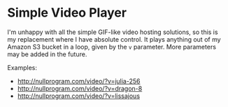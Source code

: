 # Simple Video Player

I'm unhappy with all the simple GIF-like video hosting solutions, so
this is my replacement where I have absolute control. It plays
anything out of my Amazon S3 bucket in a loop, given by the `v`
parameter. More parameters may be added in the future.

Examples:

* http://nullprogram.com/video/?v=julia-256
* http://nullprogram.com/video/?v=dragon-8
* http://nullprogram.com/video/?v=lissajous
